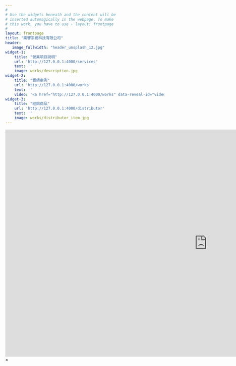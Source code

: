 ```yaml
---
#
# Use the widgets beneath and the content will be
# inserted automagically in the webpage. To make
# this work, you have to use › layout: frontpage
#
layout: frontpage
title: "築響系統科技有限公司"
header:
   image_fullwidth: "header_unsplash_12.jpg"
widget-1:
    title: "營業項目說明"
    url: 'http://127.0.0.1:4000/services'
    text: ''
    image: works/description.jpg
widget-2:
    title: "實績案例"
    url: 'http://127.0.0.1:4000/works'
    text: ''
    video: '<a href="http://127.0.0.1:4000/works" data-reveal-id="videoModal"><img src="http://phlow.github.io/feeling-responsive/images/start-video-feeling-responsive-302x182.jpg" width="302" height="182" alt=""></a>'
widget-3:
    title: "經銷商品"
    url: 'http://127.0.0.1:4000/distributor'
    text: ''
    image: works/distributor_item.jpg
---
```



<div id="videoModal" class="reveal-modal large" data-reveal="">
  <div class="flex-video widescreen vimeo" style="display: block;">
    <iframe width="1280" height="720" src="https://www.youtube.com/embed/3b5zCFSmVvU" frameborder="0" allowfullscreen></iframe>
  </div>
  <a class="close-reveal-modal">&#215;</a>
</div>
